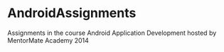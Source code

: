 AndroidAssignments
==================
Assignments in the course Android Application Development hosted by MentorMate Academy 2014
